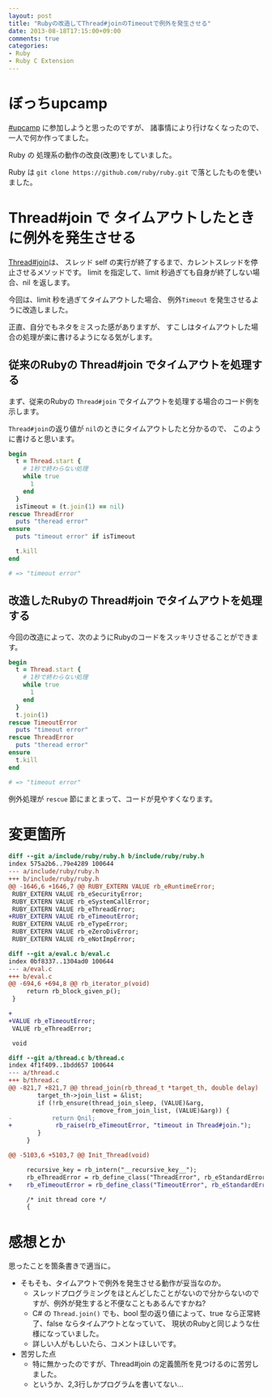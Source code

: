 ```yaml
---
layout: post
title: "Rubyの改造してThread#joinのTimeoutで例外を発生させる"
date: 2013-08-18T17:15:00+09:00
comments: true
categories: 
- Ruby
- Ruby C Extension
---
```


# ぼっちupcamp

[#upcamp](https://twitter.com/search?q=%23upcamp&src=hash) に参加しようと思ったのですが、
諸事情により行けなくなったので、一人で何か作ってました。

Ruby の 処理系の動作の改良(改悪)をしていました。

Ruby は `git clone https://github.com/ruby/ruby.git` で落としたものを使いました。

# Thread#join で タイムアウトしたときに例外を発生させる

[Thread#join](http://doc.ruby-lang.org/ja/2.0.0/method/Thread/i/join.html)は、
スレッド self の実行が終了するまで、カレントスレッドを停止させるメソッドです。
limit を指定して、limit 秒過ぎても自身が終了しない場合、nil を返します。

今回は、limit 秒を過ぎてタイムアウトした場合、
例外`Timeout` を発生させるように改造しました。

正直、自分でもネタをミスった感がありますが、
すこしはタイムアウトした場合の処理が楽に書けるようになる気がします。

## 従来のRubyの Thread#join でタイムアウトを処理する

まず、従来のRubyの `Thread#join` でタイムアウトを処理する場合のコード例を示します。

`Thread#join`の返り値が `nil`のときにタイムアウトしたと分かるので、
このように書けると思います。

``` ruby Timeout Handling Before
begin
  t = Thread.start {
    # 1秒で終わらない処理
    while true
      1
    end
  }
  isTimeout = (t.join(1) == nil)
rescue ThreadError
  puts "theread error"
ensure
  puts "timeout error" if isTimeout

  t.kill
end

# => "timeout error"
```

## 改造したRubyの Thread#join でタイムアウトを処理する

今回の改造によって、次のようにRubyのコードをスッキリさせることができます。

``` ruby Timeout Handling After
begin
  t = Thread.start {
    # 1秒で終わらない処理
    while true
      1
    end
  }
  t.join(1)
rescue TimeoutError
  puts "timeout error"
rescue ThreadError
  puts "theread error"
ensure
  t.kill
end

# => "timeout error"
```

例外処理が `rescue` 節にまとまって、コードが見やすくなります。

# 変更箇所

``` diff git diff include/ruby/ruby.h
diff --git a/include/ruby/ruby.h b/include/ruby/ruby.h
index 575a2b6..79e4289 100644
--- a/include/ruby/ruby.h
+++ b/include/ruby/ruby.h
@@ -1646,6 +1646,7 @@ RUBY_EXTERN VALUE rb_eRuntimeError;
 RUBY_EXTERN VALUE rb_eSecurityError;
 RUBY_EXTERN VALUE rb_eSystemCallError;
 RUBY_EXTERN VALUE rb_eThreadError;
+RUBY_EXTERN VALUE rb_eTimeoutError;
 RUBY_EXTERN VALUE rb_eTypeError;
 RUBY_EXTERN VALUE rb_eZeroDivError;
 RUBY_EXTERN VALUE rb_eNotImpError;
```


``` diff git diff eval.c
diff --git a/eval.c b/eval.c
index 0bf8337..1304ad0 100644
--- a/eval.c
+++ b/eval.c
@@ -694,6 +694,8 @@ rb_iterator_p(void)
     return rb_block_given_p();
 }

+
+VALUE rb_eTimeoutError;
 VALUE rb_eThreadError;

 void
```


``` diff git diff thread.c
diff --git a/thread.c b/thread.c
index 4f1f409..1bdd657 100644
--- a/thread.c
+++ b/thread.c
@@ -821,7 +821,7 @@ thread_join(rb_thread_t *target_th, double delay)
        target_th->join_list = &list;
        if (!rb_ensure(thread_join_sleep, (VALUE)&arg,
                       remove_from_join_list, (VALUE)&arg)) {
-           return Qnil;
+            rb_raise(rb_eTimeoutError, "timeout in Thread#join.");
        }
     }

@@ -5103,6 +5103,7 @@ Init_Thread(void)

     recursive_key = rb_intern("__recursive_key__");
     rb_eThreadError = rb_define_class("ThreadError", rb_eStandardError);
+    rb_eTimeoutError = rb_define_class("TimeoutError", rb_eStandardError);

     /* init thread core */
     {
```


# 感想とか

思ったことを箇条書きで適当に。

* そもそも、タイムアウトで例外を発生させる動作が妥当なのか。
  * スレッドプログラミングをほとんどしたことがないので分からないのですが、例外が発生すると不便なこともあるんですかね?
  * C# の `Thread.join()` でも、bool 型の返り値によって、true なら正常終了、false ならタイムアウトとなっていて、
    現状のRubyと同じような仕様になっていました。
  * 詳しい人がもしいたら、コメントほしいです。
* 苦労した点
  * 特に無かったのですが、Thread#join の定義箇所を見つけるのに苦労しました。
  * というか、2,3行しかプログラムを書いてない...
